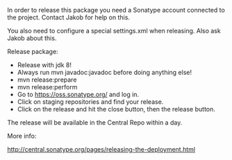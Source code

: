In order to release this package you need a Sonatype account connected to the project. Contact Jakob for help on this.

You also need to configure a special settings.xml when releasing. Also ask Jakob about this.

Release package:

* Release with jdk 8!
* Always run mvn javadoc:javadoc before doing anything else!
* mvn release:prepare
* mvn release:perform
* Go to https://oss.sonatype.org/ and log in.
* Click on staging repositories and find your release.
* Click on the release and hit the close button, then the release button.

The release will be available in the Central Repo within a day.

More info:

http://central.sonatype.org/pages/releasing-the-deployment.html
